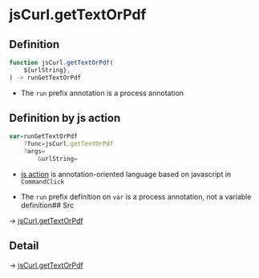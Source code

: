 # jsCurl.getTextOrPdf

## Definition

```js.js
function jsCurl.getTextOrPdf(
	${urlString},
) -> runGetTextOrPdf
```

- The `run` prefix annotation is a process annotation
## Definition by js action

```js.js
var=runGetTextOrPdf
	?func=jsCurl.getTextOrPdf
	?args=
		&urlString=
```

- [js action](#) is annotation-oriented language based on javascript in `CommandClick`

- The `run` prefix definition on `var` is a process annotation, not a variable definition## Src

-> [jsCurl.getTextOrPdf](https://github.com/puutaro/CommandClick/blob/master/app/src/main/java/com/puutaro/commandclick/fragment_lib/terminal_fragment/js_interface/JsCurl.kt#L110)

## Detail

-> [jsCurl.getTextOrPdf](https://github.com/puutaro/CommandClick/blob/master/md/developer/js_interface/details/JsCurl/getTextOrPdf.md)
